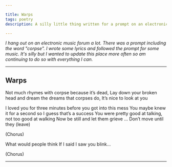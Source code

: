 ```yaml
---

title: Warps
tags: poetry
description: A silly little thing written for a prompt on an electronic music forum that didn't ask for anything like this

---
```


_I hang out on an electronic music forum a lot. There was a prompt including the word "corpse". I wrote some lyrics and followed the prompt for some music. It's silly but I wanted to update this place more often so am continuing to do so with everything I can._ 

---


## Warps

Not much rhymes with corpse because it’s dead,
Lay down your broken head and dream the dreams that corpses do,
It’s nice to look at you

I loved you for three minutes before you got into this mess
You maybe knew it for a second so I guess that’s a success
You were pretty good at talking, not too good at walking
Now be still and let them grieve
…
Don’t move until they (leave)

(Chorus)

What would people think
If I said I saw you blink…

(Chorus)

---

<audio src="https://www.elektronauts.com/uploads/default/original/3X/8/c/8c5d92da2946c06c2a340cb2403aadfc19a3ce85.mp3">